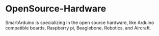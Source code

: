 OpenSource-Hardware
===================

SmartArduino is specializing in the open source hardware, like Arduino compatible boards, Raspberry pi, Beaglebone, Robotics, and Aircraft.  
